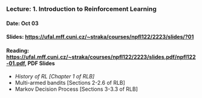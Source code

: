 ### Lecture: 1. Introduction to Reinforcement Learning
#### Date: Oct 03
#### Slides: https://ufal.mff.cuni.cz/~straka/courses/npfl122/2223/slides/?01
#### Reading: https://ufal.mff.cuni.cz/~straka/courses/npfl122/2223/slides.pdf/npfl122-01.pdf, PDF Slides

- *History of RL [Chapter 1 of RLB]*
- Multi-armed bandits [Sections 2-2.6 of RLB]
- Markov Decision Process [Sections 3-3.3 of RLB]
